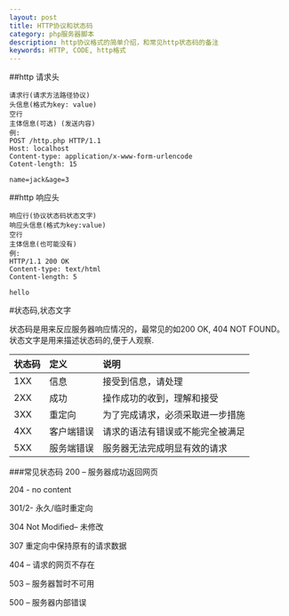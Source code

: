```yaml
---
layout: post
title: HTTP协议和状态码
category: php服务器脚本
description: http协议格式的简单介绍，和常见http状态码的备注
keywords: HTTP, CODE, http格式
---
```


##http 请求头

    请求行(请求方法路径协议)
    头信息(格式为key: value)
    空行
    主体信息(可选) (发送内容)
    例:
    POST /http.php HTTP/1.1
    Host: localhost
    Content-type: application/x-www-form-urlencode
    Cotent-length: 15

    name=jack&age=3

##http 响应头

    响应行(协议状态码状态文字)
    响应头信息(格式为key:value)
    空行
    主体信息(也可能没有)
    例:
    HTTP/1.1 200 OK
    Content-type: text/html
    Content-length: 5

    hello

#状态码,状态文字

状态码是用来反应服务器响应情况的，最常见的如200 OK, 404 NOT FOUND。状态文字是用来描述状态码的,便于人观察.

| 状态码  | 定义       |  说明 |
| :-----  | :--------  | :---- |
| 1XX     | 信息       | 接受到信息，请处理 |
| 2XX     | 成功       | 操作成功的收到，理解和接受 |
| 3XX     | 重定向     | 为了完成请求，必须采取进一步措施 |
| 4XX     | 客户端错误 | 请求的语法有错误或不能完全被满足 |
| 5XX     | 服务端错误 | 服务器无法完成明显有效的请求 |

###常见状态码
200 – 服务器成功返回网页  

204 - no content

301/2- 永久/临时重定向

304 Not Modified– 未修改  

307 重定向中保持原有的请求数据
 
404 – 请求的网页不存在 

503 – 服务器暂时不可用 

500 – 服务器内部错误
